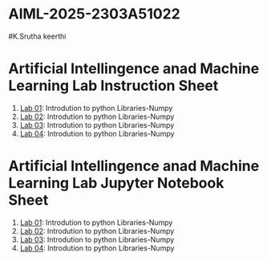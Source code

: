# AIML-2025-2303A51022
#K.Srutha keerthi
# Artificial Intellingence anad Machine Learning Lab Instruction Sheet
1. [Lab 01](): Introdution to python Libraries-Numpy
1. [Lab 02](): Introdution to python Libraries-Numpy
1. [Lab 03](): Introdution to python Libraries-Numpy
1. [Lab 04](): Introdution to python Libraries-Numpy


# Artificial Intellingence anad Machine Learning Lab Jupyter Notebook Sheet
1. [Lab 01](): Introdution to python Libraries-Numpy
1. [Lab 02](): Introdution to python Libraries-Numpy
1. [Lab 03](): Introdution to python Libraries-Numpy
1. [Lab 04](): Introdution to python Libraries-Numpy
